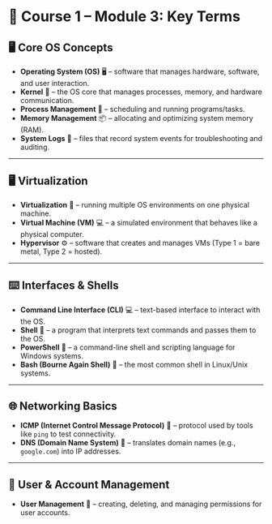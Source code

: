 # 📖 Course 1 – Module 3: Key Terms

## 🖥️ Core OS Concepts
- **Operating System (OS)** 🖥️ – software that manages hardware, software, and user interaction.  
- **Kernel** 🧠 – the OS core that manages processes, memory, and hardware communication.  
- **Process Management** 🔄 – scheduling and running programs/tasks.  
- **Memory Management** 📦 – allocating and optimizing system memory (RAM).  
- **System Logs** 📜 – files that record system events for troubleshooting and auditing.  

---

## 🖥️ Virtualization
- **Virtualization** 🧩 – running multiple OS environments on one physical machine.  
- **Virtual Machine (VM)** 💻 – a simulated environment that behaves like a physical computer.  
- **Hypervisor** ⚙️ – software that creates and manages VMs (Type 1 = bare metal, Type 2 = hosted).  

---

## ⌨️ Interfaces & Shells
- **Command Line Interface (CLI)** 💻 – text-based interface to interact with the OS.  
- **Shell** 🐚 – a program that interprets text commands and passes them to the OS.  
- **PowerShell** 🔷 – a command-line shell and scripting language for Windows systems.  
- **Bash (Bourne Again Shell)** 🐧 – the most common shell in Linux/Unix systems.  

---

## 🌐 Networking Basics
- **ICMP (Internet Control Message Protocol)** 🏓 – protocol used by tools like `ping` to test connectivity.  
- **DNS (Domain Name System)** 📖 – translates domain names (e.g., `google.com`) into IP addresses.  

---

## 👥 User & Account Management
- **User Management** 👥 – creating, deleting, and managing permissions for user accounts.  

